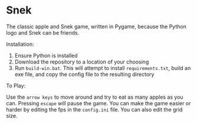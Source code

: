 # Snek
The classic apple and Snek game, written in Pygame, because the Python logo and Snek can be friends.

Installation:

1. Ensure Python is installed
2. Download the repository to a location of your choosing
3. Run `build-win.bat`. This will attempt to install `requirements.txt`, build an exe file, and copy the config file to the resulting directory

To Play:

Use the `arrow keys` to move around and try to eat as many apples as you can. Pressing `escape` will pause the game.
You can make the game easier or harder by editing the fps in the `config.ini` file. You can also edit the grid size. 
